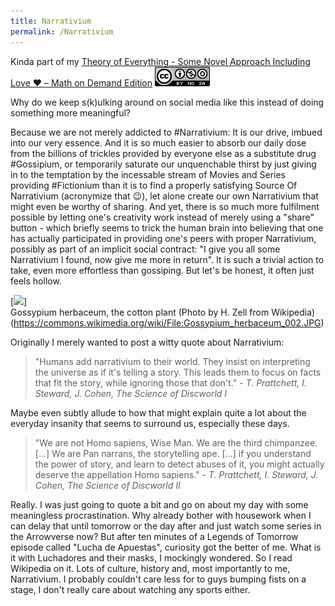 ```yaml
---
title: Narrativium
permalink: /Narrativium
---
```


Kinda part of my [Theory of Everything - Some Novel Approach Including Love ❤️ – Math on Demand Edition](./)
[![](img/cc-by-nc-sa-88x31.png)](http://creativecommons.org/licenses/by-nc-sa/4.0/)

Why do we keep s(k)ulking around on social media like this instead of doing something more meaningful?

Because we are not merely addicted to #Narrativium: It is our drive, imbued into our very essence. And it is so much easier to absorb our daily dose from the billions of trickles provided by everyone else as a substitute drug #Gossipium, or temporarily saturate our unquenchable thirst by just giving in to the temptation by the incessable stream of Movies and Series providing #Fictionium than it is to find a properly satisfying Source Of Narrativium (acronymize that 😉), let alone create our own Narrativium that might even be worthy of sharing. And yet, there is so much more fulfilment possible by letting one's creativity work instead of merely using a "share" button - which briefly seems to trick the human brain into believing that one has actually participated in providing one's peers with proper Narrativium, possibly as part of an implicit social contract: "I give you all some Narrativium I found, now give me more in return". It is such a trivial action to take, even more effortless than gossiping. But let's be honest, it often just feels hollow.

[![](https://upload.wikimedia.org/wikipedia/commons/c/c3/Gossypium_herbaceum_002.JPG)]  
Gossypium herbaceum, the cotton plant (Photo by H. Zell from Wikipedia)(https://commons.wikimedia.org/wiki/File:Gossypium_herbaceum_002.JPG)

Originally I merely wanted to post a witty quote about Narrativium:

> "Humans add narrativium to their world. They insist on interpreting the  universe as if it's telling a story. This leads them to focus on facts  that fit the story, while ignoring those that don't." - _T. Prattchett, I. Steward, J. Cohen, The Science of Discworld I_

Maybe even subtly allude to how that might explain quite a lot about the everyday insanity that seems to surround us, especially these days.

> "We are not Homo sapiens, Wise Man. We are the third chimpanzee. [...] We are Pan narrans, the storytelling ape. [...] if you understand the power of story, and learn to detect abuses of  it, you might actually deserve the appellation Homo sapiens." - _T. Prattchett, I. Steward, J. Cohen, The Science of Discworld II_

Really. I was just going to quote a bit and go on about my day with some meaningless procrastination. Why already bother with housework when I can delay that until tomorrow or the day after and just watch some series in the Arrowverse now? But after ten minutes of a Legends of Tomorrow episode called "Lucha de Apuestas", curiosity got the better of me. What is it with Luchadores and their masks, I mockingly wondered. So I read Wikipedia on it. Lots of culture, history and, most importantly to me, Narrativium. I probably couldn't care less for to guys bumping fists on a stage, I don't really care about watching any sports either. 